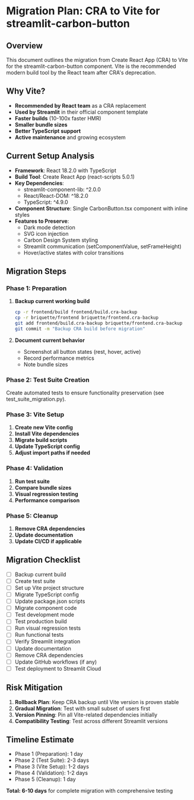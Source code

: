 # Migration Plan: CRA to Vite for streamlit-carbon-button

## Overview
This document outlines the migration from Create React App (CRA) to Vite for the streamlit-carbon-button component. Vite is the recommended modern build tool by the React team after CRA's deprecation.

## Why Vite?
- **Recommended by React team** as a CRA replacement
- **Used by Streamlit** in their official component template
- **Faster builds** (10-100x faster HMR)
- **Smaller bundle sizes**
- **Better TypeScript support**
- **Active maintenance** and growing ecosystem

## Current Setup Analysis
- **Framework**: React 18.2.0 with TypeScript
- **Build Tool**: Create React App (react-scripts 5.0.1)
- **Key Dependencies**:
  - streamlit-component-lib: ^2.0.0
  - React/React-DOM: ^18.2.0
  - TypeScript: ^4.9.0
- **Component Structure**: Single CarbonButton.tsx component with inline styles
- **Features to Preserve**:
  - Dark mode detection
  - SVG icon injection
  - Carbon Design System styling
  - Streamlit communication (setComponentValue, setFrameHeight)
  - Hover/active states with color transitions

## Migration Steps

### Phase 1: Preparation
1. **Backup current working build**
   ```bash
   cp -r frontend/build frontend/build.cra-backup
   cp -r briquette/frontend briquette/frontend.cra-backup
   git add frontend/build.cra-backup briquette/frontend.cra-backup
   git commit -m "Backup CRA build before migration"
   ```

2. **Document current behavior**
   - Screenshot all button states (rest, hover, active)
   - Record performance metrics
   - Note bundle sizes

### Phase 2: Test Suite Creation
Create automated tests to ensure functionality preservation (see test_suite_migration.py).

### Phase 3: Vite Setup
1. **Create new Vite config**
2. **Install Vite dependencies**
3. **Migrate build scripts**
4. **Update TypeScript config**
5. **Adjust import paths if needed**

### Phase 4: Validation
1. **Run test suite**
2. **Compare bundle sizes**
3. **Visual regression testing**
4. **Performance comparison**

### Phase 5: Cleanup
1. **Remove CRA dependencies**
2. **Update documentation**
3. **Update CI/CD if applicable**

## Migration Checklist

- [ ] Backup current build
- [ ] Create test suite
- [ ] Set up Vite project structure
- [ ] Migrate TypeScript config
- [ ] Update package.json scripts
- [ ] Migrate component code
- [ ] Test development mode
- [ ] Test production build
- [ ] Run visual regression tests
- [ ] Run functional tests
- [ ] Verify Streamlit integration
- [ ] Update documentation
- [ ] Remove CRA dependencies
- [ ] Update GitHub workflows (if any)
- [ ] Test deployment to Streamlit Cloud

## Risk Mitigation

1. **Rollback Plan**: Keep CRA backup until Vite version is proven stable
2. **Gradual Migration**: Test with small subset of users first
3. **Version Pinning**: Pin all Vite-related dependencies initially
4. **Compatibility Testing**: Test across different Streamlit versions

## Timeline Estimate

- Phase 1 (Preparation): 1 day
- Phase 2 (Test Suite): 2-3 days
- Phase 3 (Vite Setup): 1-2 days
- Phase 4 (Validation): 1-2 days
- Phase 5 (Cleanup): 1 day

**Total: 6-10 days** for complete migration with comprehensive testing

